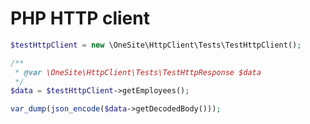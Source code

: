 PHP HTTP client
=======================

```php
$testHttpClient = new \OneSite\HttpClient\Tests\TestHttpClient();

/**
 * @var \OneSite\HttpClient\Tests\TestHttpResponse $data
 */
$data = $testHttpClient->getEmployees();

var_dump(json_encode($data->getDecodedBody()));
```